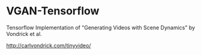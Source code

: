 # VGAN-Tensorflow
Tensorflow Implementation of "Generating Videos with Scene Dynamics" by Vondrick et al.

http://carlvondrick.com/tinyvideo/
